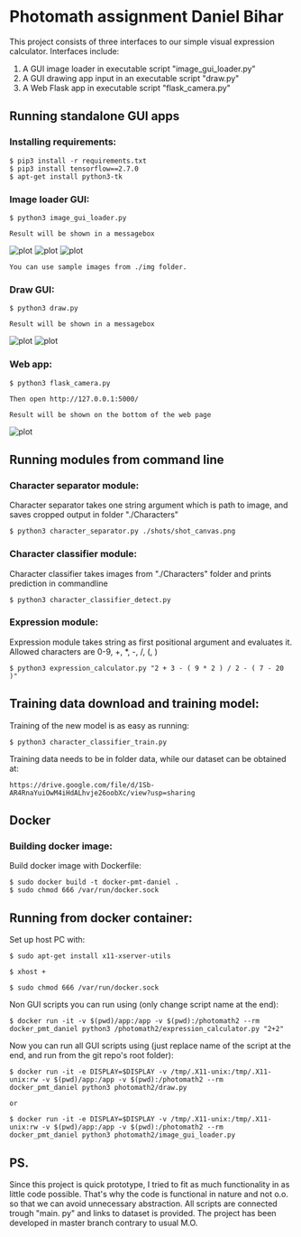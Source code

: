 # Photomath assignment Daniel Bihar

This project consists of three interfaces to our simple visual expression calculator. 
Interfaces include:
1) A GUI image loader in executable script "image_gui_loader.py"
2) A GUI drawing app input in an executable script "draw.py"
3) A Web Flask app in executable script "flask_camera.py"

## Running standalone GUI apps

### Installing requirements:

	$ pip3 install -r requirements.txt
	$ pip3 install tensorflow==2.7.0
	$ apt-get install python3-tk
	
### Image loader GUI:

	$ python3 image_gui_loader.py
	
	Result will be shown in a messagebox

![plot](./Assets/img_load1.png)
![plot](./Assets/img_load2.png)
![plot](./Assets/img_load3.png)

	You can use sample images from ./img folder.

### Draw GUI:

	$ python3 draw.py
	
	Result will be shown in a messagebox
	
![plot](./Assets/draw1.png)
![plot](./Assets/draw3.png)

### Web app:

	$ python3 flask_camera.py
	
	Then open http://127.0.0.1:5000/
	
	Result will be shown on the bottom of the web page
	
![plot](./Assets/flask.png)
	
## Running modules from command line

### Character separator module:

Character separator takes one string argument which is path to image, and saves cropped output in folder "./Characters"

	$ python3 character_separator.py ./shots/shot_canvas.png
	
### Character classifier module:

Character classifier takes images from "./Characters" folder and prints prediction in commandline

	$ python3 character_classifier_detect.py

### Expression module:

Expression module takes string as first positional argument and evaluates it. Allowed characters are 0-9, +, *, -, /, (, )

	$ python3 expression_calculator.py "2 + 3 - ( 9 * 2 ) / 2 - ( 7 - 20 )"

## Training data download and training model:
Training of the new model is as easy as running:
	
	$ python3 character_classifier_train.py
	
Training data needs to be in folder data, while our dataset can be obtained at:

	https://drive.google.com/file/d/1Sb-AR4RnaYuiOwM4iHdALhvje26oobXc/view?usp=sharing

## Docker

### Building docker image:
Build docker image with Dockerfile:

	$ sudo docker build -t docker-pmt-daniel .
	$ sudo chmod 666 /var/run/docker.sock
	
## Running from docker container:

Set up host PC with:

    $ sudo apt-get install x11-xserver-utils

    $ xhost +
    
	$ sudo chmod 666 /var/run/docker.sock


Non GUI scripts you can run using (only change script name at the end):
	
	$ docker run -it -v $(pwd)/app:/app -v $(pwd):/photomath2 --rm docker_pmt_daniel python3 /photomath2/expression_calculator.py "2+2"

Now you can run all GUI scripts using (just replace name of the script at the end, and run from the git repo's root folder):
	
	$ docker run -it -e DISPLAY=$DISPLAY -v /tmp/.X11-unix:/tmp/.X11-unix:rw -v $(pwd)/app:/app -v $(pwd):/photomath2 --rm docker_pmt_daniel python3 photomath2/draw.py
	
	or
	
	$ docker run -it -e DISPLAY=$DISPLAY -v /tmp/.X11-unix:/tmp/.X11-unix:rw -v $(pwd)/app:/app -v $(pwd):/photomath2 --rm docker_pmt_daniel python3 photomath2/image_gui_loader.py

	
## PS.

Since this project is quick prototype, I tried to fit as much functionality in as little code possible. That's why the code is functional in nature and not o.o. so that we can avoid unnecessary abstraction. All scripts are connected trough "main. py" and links to dataset is provided. The project has been developed in master branch contrary to usual M.O.
